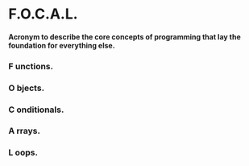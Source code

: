 # F.O.C.A.L.

#### Acronym to describe the core concepts of programming that lay the foundation for everything else.

### F unctions.
### O bjects.
### C onditionals.
### A rrays.
### L oops.